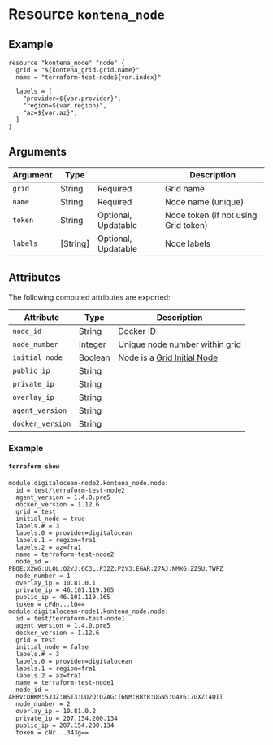 # Resource `kontena_node`

## Example

```
resource "kontena_node" "node" {
  grid = "${kontena_grid.grid.name}"
  name = "terraform-test-node${var.index}"

  labels = [
    "provider=${var.provider}",
    "region=${var.region}",
    "az=${var.az}",
  ]
}
```

## Arguments

Argument        | Type     |                     | Description
----------------|----------|---------------------|-------------
`grid`          | String   | Required            | Grid name
`name`          | String   | Required            | Node name (unique)
`token`         | String   | Optional, Updatable | Node token (if not using Grid token)
`labels`        | [String] | Optional, Updatable | Node labels


## Attributes

The following computed attributes are exported:

Attribute         | Type        | Description
------------------|-------------|--------------------------
`node_id`         | String      | Docker ID
`node_number`     | Integer     | Unique node number within grid
`initial_node`    | Boolean     | Node is a [Grid Initial Node](https://kontena.io/docs/using-kontena/#initial-nodes)
`public_ip`       | String      |
`private_ip`      | String      |
`overlay_ip`      | String      |
`agent_version`   | String      |
`docker_version`  | String      |

### Example

#### `terraform show`
```
module.digitalocean-node2.kontena_node.node:
  id = test/terraform-test-node2
  agent_version = 1.4.0.pre5
  docker_version = 1.12.6
  grid = test
  initial_node = true
  labels.# = 3
  labels.0 = provider=digitalocean
  labels.1 = region=fra1
  labels.2 = az=fra1
  name = terraform-test-node2
  node_id = PBOE:X2WG:ULOL:O2YJ:6C3L:P32Z:P2Y3:EGAR:27AJ:NMXG:Z2SU:TWFZ
  node_number = 1
  overlay_ip = 10.81.0.1
  private_ip = 46.101.119.165
  public_ip = 46.101.119.165
  token = cFdn...lQ==
module.digitalocean-node1.kontena_node.node:
  id = test/terraform-test-node1
  agent_version = 1.4.0.pre5
  docker_version = 1.12.6
  grid = test
  initial_node = false
  labels.# = 3
  labels.0 = provider=digitalocean
  labels.1 = region=fra1
  labels.2 = az=fra1
  name = terraform-test-node1
  node_id = AHBV:DHKM:5J3Z:WST3:DO2Q:Q2AG:T6NM:BBYB:QGN5:G4Y6:7GXZ:4QIT
  node_number = 2
  overlay_ip = 10.81.0.2
  private_ip = 207.154.200.134
  public_ip = 207.154.200.134
  token = cNr...343g==
```
